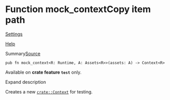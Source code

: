 # Function mock\_contextCopy item path

[Settings](../../settings.html)

[Help](../../help.html)

Summary[Source](../../src/tauri/test/mod.rs.html#109-148)

```
pub fn mock_context<R: Runtime, A: Assets<R>>(assets: A) -> Context<R>
```

Available on **crate feature `test`** only.

Expand description

Creates a new [`crate::Context`](..\struct.Context.html.md "struct tauri::Context") for testing.